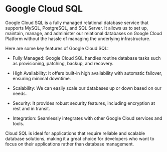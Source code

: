 # Google Cloud SQL

Google Cloud SQL is a fully managed relational database service that supports MySQL, PostgreSQL, and SQL Server. It allows us to set up, maintain, manage, and administer our relational databases on Google Cloud Platform without the hassle of managing the underlying infrastructure.

Here are some key features of Google Cloud SQL:

* Fully Managed: Google Cloud SQL handles routine database tasks such as provisioning, patching, backup, and recovery.

* High Availability: It offers built-in high availability with automatic failover, ensuring minimal downtime.

* Scalability: We can easily scale our databases up or down based on our needs.

* Security: It provides robust security features, including encryption at rest and in transit.

* Integration: Seamlessly integrates with other Google Cloud services and tools.

Cloud SQL is ideal for applications that require reliable and scalable database solutions, making it a great choice for developers who want to focus on their applications rather than database management.